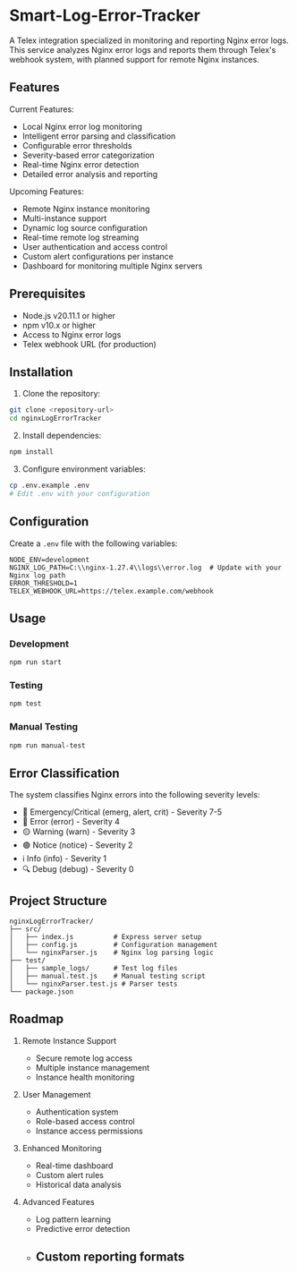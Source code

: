 # Smart-Log-Error-Tracker

A Telex integration specialized in monitoring and reporting Nginx error logs. This service analyzes Nginx error logs and reports them through Telex's webhook system, with planned support for remote Nginx instances.


## Features

Current Features:
- Local Nginx error log monitoring
- Intelligent error parsing and classification
- Configurable error thresholds
- Severity-based error categorization
- Real-time Nginx error detection
- Detailed error analysis and reporting

Upcoming Features:
- Remote Nginx instance monitoring
- Multi-instance support
- Dynamic log source configuration
- Real-time remote log streaming
- User authentication and access control
- Custom alert configurations per instance
- Dashboard for monitoring multiple Nginx servers

## Prerequisites

- Node.js v20.11.1 or higher
- npm v10.x or higher
- Access to Nginx error logs
- Telex webhook URL (for production)

## Installation

1. Clone the repository:

```bash
git clone <repository-url>
cd nginxLogErrorTracker
```

2. Install dependencies:

```bash
npm install
```

3. Configure environment variables:

```bash
cp .env.example .env
# Edit .env with your configuration
```

## Configuration

Create a `.env` file with the following variables:

```env
NODE_ENV=development
NGINX_LOG_PATH=C:\\nginx-1.27.4\\logs\\error.log  # Update with your Nginx log path
ERROR_THRESHOLD=1
TELEX_WEBHOOK_URL=https://telex.example.com/webhook
```

## Usage

### Development

```bash
npm run start
```

### Testing

```bash
npm test
```

### Manual Testing

```bash
npm run manual-test
```

## Error Classification

The system classifies Nginx errors into the following severity levels:

- 🔴 Emergency/Critical (emerg, alert, crit) - Severity 7-5
- 🔴 Error (error) - Severity 4
- 🟡 Warning (warn) - Severity 3
- 🟢 Notice (notice) - Severity 2
- ℹ️ Info (info) - Severity 1
- 🔍 Debug (debug) - Severity 0

## Project Structure

```
nginxLogErrorTracker/
├── src/
│   ├── index.js          # Express server setup
│   ├── config.js         # Configuration management
│   └── nginxParser.js    # Nginx log parsing logic
├── test/
│   ├── sample_logs/      # Test log files
│   ├── manual.test.js    # Manual testing script
│   └── nginxParser.test.js # Parser tests
└── package.json
```

## Roadmap

1. Remote Instance Support
   - Secure remote log access
   - Multiple instance management
   - Instance health monitoring

2. User Management
   - Authentication system
   - Role-based access control
   - Instance access permissions

3. Enhanced Monitoring
   - Real-time dashboard
   - Custom alert rules
   - Historical data analysis

4. Advanced Features
   - Log pattern learning
   - Predictive error detection
   - Custom reporting formats
     ---
